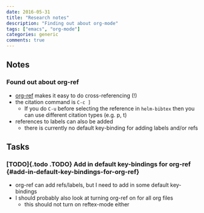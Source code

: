 ```yaml
---
date: 2016-05-31
title: "Research notes"
description: "Finding out about org-mode"
tags: ["emacs", "org-mode"]
categories: generic
comments: true
---
```


Notes
-----

### Found out about org-ref

-   [org-ref](https://github.com/jkitchin/org-ref/blob/master/org-ref.org)
    makes it easy to do cross-referencing (!)
-   the citation command is `C-c ]`
    -   If you do `C-u` before selecting the reference in `helm-bibtex`
        then you can use different citation types (e.g. p, t)
-   references to labels can also be added
    -   there is currently no default key-binding for adding labels
        and/or refs

Tasks
-----

### [TODO]{.todo .TODO} Add in default key-bindings for org-ref {#add-in-default-key-bindings-for-org-ref}

-   org-ref can add refs/labels, but I need to add in some default
    key-bindings
-   I should probably also look at turning org-ref on for all org files
    -   this should not turn on reftex-mode either
